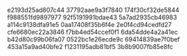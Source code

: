 e2193d25ad807c44
37792aae9a3f7840
174f30cf32de5844
f988551fd9897977
92f5191991bdae43
5a7ad2935cb46983
a114c9138dfa91e5
0aa17408f35b6f4e
2e0f4cd94cedfd27
cfe6680ec22a3846
f7bb4ed54ccef0f1
6da54dde4a2a41ec
b42d80c99b06fa07
0522bc1e26ecde9c
69414839ae7f0bef
453a15a9ad40bfe2
f1231195adb81bf5
3b8b9007fb85e8fc
